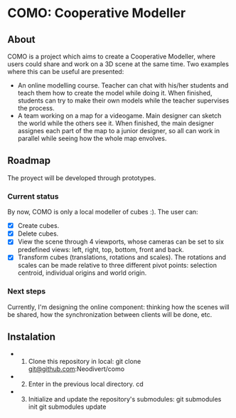 COMO: Cooperative Modeller
====

## About
COMO is a project which aims to create a Cooperative Modeller, where users could share and work on a 3D scene at the same time. Two examples where this can be useful are presented:
* An online modelling course. Teacher can chat with his/her students and teach them how to create the model while doing it. When finished, students can try to make their own models while the teacher supervises the process.
* A team working on a map for a videogame. Main designer can sketch the world while the others see it. When finished, the main designer assignes each part of the map to a junior designer, so all can work in parallel while seeing how the whole map envolves.

## Roadmap
The proyect will be developed through prototypes.

### Current status
By now, COMO is only a local modeller of cubes :). The user can:
- [X] Create cubes.
- [X] Delete cubes.
- [X] View the scene through 4 viewports, whose cameras can be set to six predefined views: left, right, top, bottom, front and back. 
- [X] Transform cubes (translations, rotations and scales). The rotations and scales can be made relative to three different pivot points: selection centroid, individual origins and world origin.

### Next steps
Currently, I'm designing the online component: thinking how the scenes will be shared, how the synchronization between clients will be done, etc.

## Instalation
- 1. Clone this repository in local:
git clone git@github.com:Neodivert/como <directory>

- 2. Enter in the previous local directory.
cd <directory>

- 3. Initialize and update the repository's submodules:
git submodules init
git submodules update
